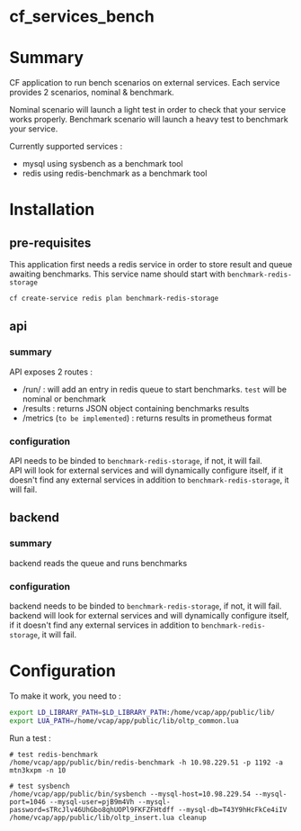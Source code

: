 cf_services_bench
===

# Summary

CF application to run bench scenarios on external services. Each service provides 2 scenarios, nominal & benchmark.  

Nominal scenario will launch a light test in order to check that your service works properly.
Benchmark scenario will launch a heavy test to benchmark your service.

Currently supported services :
* mysql using sysbench as a benchmark tool
* redis using redis-benchmark as a benchmark tool

# Installation

## pre-requisites

This application first needs a redis service in order to store result and queue awaiting benchmarks. This service name should start with `benchmark-redis-storage`

```bash
cf create-service redis plan benchmark-redis-storage
```

## api

### summary

API exposes 2 routes :
* /run/<test> : will add an entry in redis queue to start benchmarks. `test` will be nominal or benchmark
* /results : returns JSON object containing benchmarks results
* /metrics (`to be implemented`) : returns results in prometheus format

### configuration

API needs to be binded to `benchmark-redis-storage`, if not, it will fail.  
API will look for external services and will dynamically configure itself, if it doesn't find any external
services in addition to `benchmark-redis-storage`, it will fail.

## backend

### summary

backend reads the queue and runs benchmarks

### configuration

backend needs to be binded to `benchmark-redis-storage`, if not, it will fail.  
backend will look for external services and will dynamically configure itself, if it doesn't find any external
services in addition to `benchmark-redis-storage`, it will fail.

# Configuration

To make it work, you need to :
```bash
export LD_LIBRARY_PATH=$LD_LIBRARY_PATH:/home/vcap/app/public/lib/
export LUA_PATH=/home/vcap/app/public/lib/oltp_common.lua
```

Run a test :
```
# test redis-benchmark
/home/vcap/app/public/bin/redis-benchmark -h 10.98.229.51 -p 1192 -a mtn3kxpm -n 10

# test sysbench
/home/vcap/app/public/bin/sysbench --mysql-host=10.98.229.54 --mysql-port=1046 --mysql-user=pjB9m4Vh --mysql-password=sTRcJlv46UhGbo8qhUOPl9FKFZFHtdff --mysql-db=T43Y9hHcFkCe4iIV /home/vcap/app/public/lib/oltp_insert.lua cleanup
```
